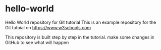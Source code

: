 # hello-world
Hello World repository for Git tutorial
This is an example repository for the Git tutoial on https://www.w3schools.com

This repository is built step by step in the tutorial.
make some changes in GitHub to see what will happen
